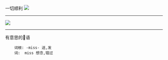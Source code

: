 一切顺利
![](https://cdn.jsdelivr.net/gh/xx025/cloudimg/img/20210320102233.jpg)


---

![](https://cdn.jsdelivr.net/gh/xx025/cloudimg/img/20210320192514.png)

---
有意思的🦅语
```
    词根: -miss- 送,发
    词:  miss 想念,错过
```